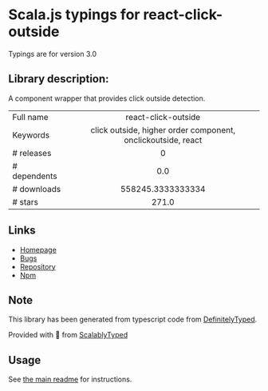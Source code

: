 
# Scala.js typings for react-click-outside

Typings are for version 3.0

## Library description:
A component wrapper that provides click outside detection.

|                    |                 |
| ------------------ | :-------------: |
| Full name          | react-click-outside |
| Keywords           | click outside, higher order component, onclickoutside, react |
| # releases         | 0 |
| # dependents       | 0.0 |
| # downloads        | 558245.3333333334 |
| # stars            | 271.0 |

## Links
- [Homepage](https://github.com/kentor/react-click-outside)
- [Bugs](https://github.com/kentor/react-click-outside/issues)
- [Repository](https://github.com/kentor/react-click-outside)
- [Npm](https://www.npmjs.com/package/react-click-outside)
    


## Note
This library has been generated from typescript code from [DefinitelyTyped](https://definitelytyped.org).

Provided with :purple_heart: from [ScalablyTyped](https://github.com/oyvindberg/ScalablyTyped)

## Usage
See [the main readme](../../readme.md) for instructions.


